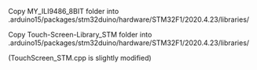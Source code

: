 Copy MY_ILI9486_8BIT folder into  .arduino15/packages/stm32duino/hardware/STM32F1/2020.4.23/libraries/

Copy Touch-Screen-Library_STM folder into  .arduino15/packages/stm32duino/hardware/STM32F1/2020.4.23/libraries/

(TouchScreen_STM.cpp is slightly modified)
